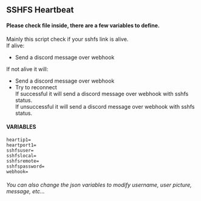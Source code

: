 ## SSHFS Heartbeat  
#### Please check file inside, there are a few variables to define.  

Mainly this script check if your sshfs link is alive.  
If alive:  
- Send a discord message over webhook  

If not alive it will:  
- Send a discord message over webhook  
- Try to reconnect  
  If successful it will send a discord message over webhook with sshfs status.  
  If unsuccessful it will send a discord message over webhook with sshfs status.  
  
#### VARIABLES  
```
heartip1=  
heartport1=  
sshfsuser=  
sshfslocal=  
sshfsremote=  
sshfspassword=  
webhook=  
```
###### You can also change the json variables to modify username, user picture, message, etc...
